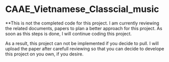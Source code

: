 # CAAE_Vietnamese_Classcial_music

**This is not the completed code for this project. I am currently reviewing the related documents, papers to plan a better approach for this project. As soon as this steps is done, I will continue coding this project.

As a result, this project can not be implemented if you decide to pull. I will upload the paper after carefull reviewing so that you can decide to develope this project on you own, if you desire.
